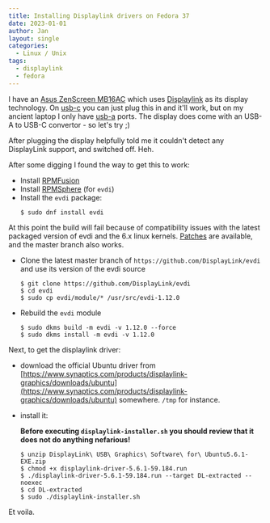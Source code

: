 ```yaml
---
title: Installing Displaylink drivers on Fedora 37
date: 2023-01-01
author: Jan
layout: single
categories:
  - Linux / Unix
tags:
  - displaylink
  - fedora
---
```


I have an [Asus ZenScreen MB16AC](https://www.asus.com/displays-desktops/monitors/zenscreen/zenscreen-mb16ac/) which uses [Displaylink]() as its display technology. On [usb-c](https://en.wikipedia.org/wiki/USB-C) you can just plug this in and it'll work, but on my ancient laptop I only have [usb-a](https://en.wikipedia.org/wiki/USB) ports. The display does come with an USB-A to USB-C convertor - so let's try ;)

After plugging the display helpfully told me it couldn't detect any DisplayLink support, and switched off. Heh.

After some digging I found the way to get this to work:

* Install [RPMFusion](https://rpmfusion.org)
* Install [RPMSphere](https://rpmsphere.github.io/) (for `evdi`)
* Install the `evdi` package:   
  ```shell
  $ sudo dnf install evdi
  ```
At this point the build will fail because of compatibility issues with the latest packaged version of evdi and the 6.x linux kernels. [Patches](https://github.com/DisplayLink/evdi/issues/384) are available, and the master branch also works.

* Clone the latest master branch of `https://github.com/DisplayLink/evdi` and use its version of the evdi source  
  ```shell
  $ git clone https://github.com/DisplayLink/evdi
  $ cd evdi
  $ sudo cp evdi/module/* /usr/src/evdi-1.12.0
  ```
* Rebuild the `evdi` module  
  ```shell
  $ sudo dkms build -m evdi -v 1.12.0 --force
  $ sudo dkms install -m evdi -v 1.12.0
  ```
Next, to get the displaylink driver:
* download the official Ubuntu driver from [https://www.synaptics.com/products/displaylink-graphics/downloads/ubuntu](https://www.synaptics.com/products/displaylink-graphics/downloads/ubuntu) somewhere. `/tmp` for instance.
* install it:
  
  **Before executing `displaylink-installer.sh` you should review that it does not do anything nefarious!**
  ```shell
  $ unzip DisplayLink\ USB\ Graphics\ Software\ for\ Ubuntu5.6.1-EXE.zip
  $ chmod +x displaylink-driver-5.6.1-59.184.run
  $ ./displaylink-driver-5.6.1-59.184.run --target DL-extracted --noexec
  $ cd DL-extracted
  $ sudo ./displaylink-installer.sh
  ```

Et voila.